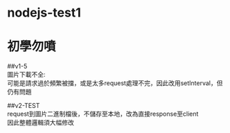 # nodejs-test1

初學勿噴
======


##v1-5 <br>
圖片下載不全:<br>
  可能是請求過於頻繁被擋，或是太多request處理不完，因此改用setInterval，但仍有問題<br>


##v2-TEST<br>
  request到圖片二進制檔後，不儲存至本地，改為直接response至client<br>
  因此整體邏輯須大幅修改<br>

